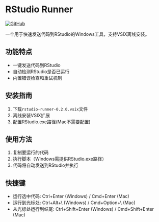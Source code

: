 # RStudio Runner

[![GitHub](https://img.shields.io/badge/GitHub-Repository-blue)](https://github.com/kerrydu/runstudio)

一个用于快速发送代码到RStudio的Windows工具，支持VSIX离线安装。

## 功能特点

- 一键发送代码到RStudio
- 自动检测RStudio是否已运行
- 内置错误检查和重试机制

## 安装指南

1. 下载`rstudio-runner-0.2.0.vsix`文件
2. 离线安装VSIX扩展
3. 配置RStudio.exe路径(Mac不需要配置)

## 使用方法

1. 复制要运行的代码
2. 执行脚本（Windows需提供RStudio.exe路径）
3. 代码将自动发送到RStudio并执行

## 快捷键

- 运行选中代码: Ctrl+Enter (Windows) / Cmd+Enter (Mac)
- 运行到光标处: Ctrl+Alt+\\ (Windows) / Cmd+Option+\\ (Mac)
- 从光标处运行到结尾: Ctrl+Shift+Enter (Windows) / Cmd+Shift+Enter (Mac)
